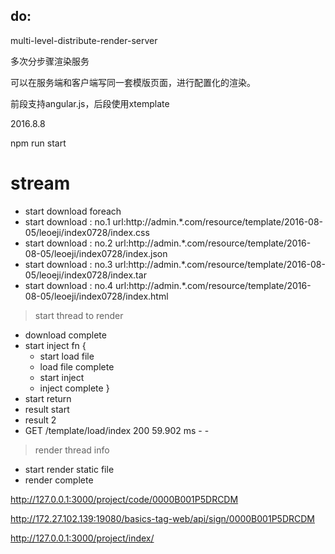 

## do:

multi-level-distribute-render-server

多次分步骤渲染服务

可以在服务端和客户端写同一套模版页面，进行配置化的渲染。

前段支持angular.js，后段使用xtemplate

2016.8.8

npm run start



# stream



 - start download foreach
 - start download : no.1 url:http://admin.*.com/resource/template/2016-08-05/leoeji/index0728/index.css
 - start download : no.2 url:http://admin.*.com/resource/template/2016-08-05/leoeji/index0728/index.json
 - start download : no.3 url:http://admin.*.com/resource/template/2016-08-05/leoeji/index0728/index.tar
 - start download : no.4 url:http://admin.*.com/resource/template/2016-08-05/leoeji/index0728/index.html
 > start thread to render
 - download complete
 - start inject fn {
   -  start load file
   -  load file complete
   -  start inject
   -  inject complete }
 - start return
 - result start
 - result 2
 - GET /template/load/index 200 59.902 ms - -
 > render thread info
 - start render static file
 - render complete



 http://127.0.0.1:3000/project/code/0000B001P5DRCDM

 http://172.27.102.139:19080/basics-tag-web/api/sign/0000B001P5DRCDM

 http://127.0.0.1:3000/project/index/
